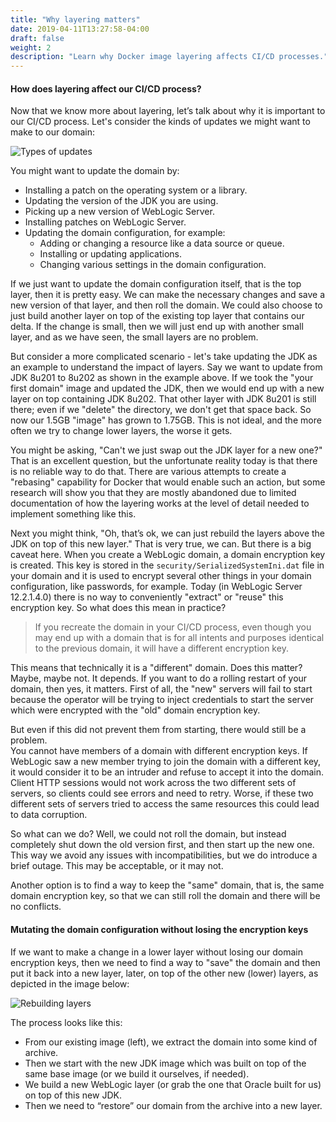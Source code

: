 ```yaml
---
title: "Why layering matters"
date: 2019-04-11T13:27:58-04:00
draft: false
weight: 2
description: "Learn why Docker image layering affects CI/CD processes."
---
```



#### How does layering affect our CI/CD process?

Now that we know more about layering, let’s talk about why it is important to our
CI/CD process.  Let's consider the kinds of updates we might want to make to our domain:

![Types of updates](/weblogic-kubernetes-operator/images/updates.png)

You might want to update the domain by:

- Installing a patch on the operating system or a library.
- Updating the version of the JDK you are using.
- Picking up a new version of WebLogic Server.
- Installing patches on WebLogic Server.
- Updating the domain configuration, for example:
  - Adding or changing a resource like a data source or queue.
  - Installing or updating applications.
  - Changing various settings in the domain configuration.

If we just want to update the domain configuration itself, that is the top layer,
then it is pretty easy.  We can make the necessary changes and save a new version
of that layer, and then roll the domain.  We could also choose to just build another
layer on top of the existing top layer that contains our delta.  If the change is
small, then we will just end up with another small layer, and as we have seen,
the small layers are no problem.

But consider a more complicated scenario - let's take updating the JDK as an example
to understand the impact of layers.  Say we want to update from JDK 8u201 to 8u202
as shown in the example above.  If we took the "your first domain" image and updated
the JDK, then we would end up with a new layer on top containing JDK 8u202.  That
other layer with JDK 8u201 is still there; even if we "delete" the directory, we
don't get that space back.  So now our 1.5GB "image" has grown to 1.75GB.  This is
not ideal, and the more often we try to change lower layers, the worse it gets.  

You might be asking, "Can't we just swap out the JDK layer for a new one?"  That is
an excellent question, but the unfortunate reality today is that there is no reliable
way to do that.  There are various attempts to create a "rebasing" capability for
Docker that would enable such an action, but some research will show you that they
are mostly abandoned due to limited documentation of how the layering works at the
level of detail needed to implement something like this.

Next you might think, "Oh, that’s ok, we can just rebuild the layers above the JDK
on top of this new layer."  That is very true, we can.  But there is a big caveat
here.  When you create a WebLogic domain, a domain encryption key is created.  This
key is stored in the `security/SerializedSystemIni.dat` file in your domain and it
is used to encrypt several other things in your domain configuration, like passwords,
for example.  Today (in WebLogic Server 12.2.1.4.0) there is no way to conveniently
"extract" or "reuse" this encryption key.  So what does this mean in practice?


> If you recreate the domain in your CI/CD process, even though you may end up with
a domain that is for all intents and purposes identical to the previous domain, it
will have a different encryption key.

This means that technically it is a "different" domain.  Does this matter?  Maybe,
maybe not.  It depends.  If you want to do a rolling restart of your domain, then
yes, it matters.  First of all, the "new" servers will fail to start because the
operator will be trying to inject credentials to start the server which were
encrypted with the "old" domain encryption key.

But even if this did not prevent them from starting, there would still be a problem.  
You cannot have members of a domain with different encryption keys.  If WebLogic
saw a new member trying to join the domain with a different key, it would consider
it to be an intruder and refuse to accept it into the domain.  Client HTTP sessions
would not work across the two different sets of servers, so clients could see errors
and need to retry.  Worse, if these two different sets of servers tried to access
the same resources this could lead to data corruption.

So what can we do?  Well, we could not roll the domain, but instead completely shut down the
old version first, and then start up the new one.  This way we avoid any
issues with incompatibilities, but we do introduce a brief outage.  This may be
acceptable, or it may not.

Another option is to find a way to keep the "same" domain, that is, the same domain
encryption key, so that we can still roll the domain and there will be no conflicts.

#### Mutating the domain configuration without losing the encryption keys

If we want to make a change in a lower layer without losing our domain encryption
keys, then we need to find a way to "save" the domain and then put it back into a
new layer, later, on top of the other new (lower) layers, as depicted in the image below:

![Rebuilding layers](/weblogic-kubernetes-operator/images/rebuild.png)

The process looks like this:

- From our existing image (left), we extract the domain into some kind of archive.
- Then we start with the new JDK image which was built on top of the same base
  image (or we build it ourselves, if needed).
- We build a new WebLogic layer (or grab the one that Oracle built for us) on
  top of this new JDK.
- Then we need to “restore” our domain from the archive into a new layer.
